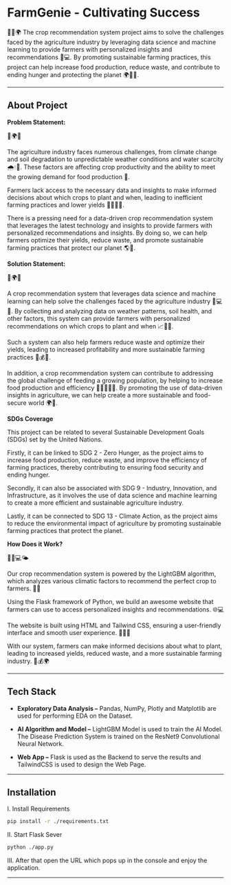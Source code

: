 # FarmGenie - Cultivating Success

🌾🤖🌍
The crop recommendation system project aims to solve the challenges faced by the agriculture industry by leveraging data science and machine learning to provide farmers with personalized insights and recommendations 🤖💻. By promoting sustainable farming practices, this project can help increase food production, reduce waste, and contribute to ending hunger and protecting the planet 🌍🌱🍴.

***

## About Project

**Problem Statement:**

🌾🌍🚜

The agriculture industry faces numerous challenges, from climate change and soil degradation to unpredictable weather conditions and water scarcity 🌧️💧🌱. These factors are affecting crop productivity and the ability to meet the growing demand for food production 🍴.

Farmers lack access to the necessary data and insights to make informed decisions about which crops to plant and when, leading to inefficient farming practices and lower yields 🤷‍♂️👨‍🌾.

There is a pressing need for a data-driven crop recommendation system that leverages the latest technology and insights to provide farmers with personalized recommendations and insights. By doing so, we can help farmers optimize their yields, reduce waste, and promote sustainable farming practices that protect our planet 🌎🌾.

**Solution Statement:**

🌾🌍🚜

A crop recommendation system that leverages data science and machine learning can help solve the challenges faced by the agriculture industry 🤖💻🌱. By collecting and analyzing data on weather patterns, soil health, and other factors, this system can provide farmers with personalized recommendations on which crops to plant and when 📈👨‍🌾.

Such a system can also help farmers reduce waste and optimize their yields, leading to increased profitability and more sustainable farming practices 🌾💰🌱.

In addition, a crop recommendation system can contribute to addressing the global challenge of feeding a growing population, by helping to increase food production and efficiency 🍴👨‍👩‍👧‍👦. By promoting the use of data-driven insights in agriculture, we can help create a more sustainable and food-secure world 🌍🌾.

**SDGs Coverage**

This project can be related to several Sustainable Development Goals (SDGs) set by the United Nations.

Firstly, it can be linked to SDG 2 - Zero Hunger, as the project aims to increase food production, reduce waste, and improve the efficiency of farming practices, thereby contributing to ensuring food security and ending hunger.

Secondly, it can also be associated with SDG 9 - Industry, Innovation, and Infrastructure, as it involves the use of data science and machine learning to create a more efficient and sustainable agriculture industry.

Lastly, it can be connected to SDG 13 - Climate Action, as the project aims to reduce the environmental impact of agriculture by promoting sustainable farming practices that protect the planet.

**How Does it Work?**

🌱🤖💻🌤️

Our crop recommendation system is powered by the LightGBM algorithm, which analyzes various climatic factors to recommend the perfect crop to farmers. 🌾🌿

Using the Flask framework of Python, we build an awesome website that farmers can use to access personalized insights and recommendations. 🌐💻

The website is built using HTML and Tailwind CSS, ensuring a user-friendly interface and smooth user experience. 🌟👨‍🌾

With our system, farmers can make informed decisions about what to plant, leading to increased yields, reduced waste, and a more sustainable farming industry. 🌱💰🌍

***

## Tech Stack

-	**Exploratory Data Analysis –** Pandas, NumPy, Plotly and Matplotlib are used for performing EDA on the Dataset.

-	**AI Algorithm and Model –** LightGBM Model is used to train the AI Model. The Disease Prediction System is trained on the ResNet9 Convolutional Neural Network.

-	**Web App –** Flask is used as the Backend to serve the results and TailwindCSS is used to design the Web Page.

***

## Installation

I. Install Requirements

```bash
pip install -r ./requirements.txt
```

II. Start Flask Sever

```bash
python ./app.py
```

III. After that open the URL which pops up in the console and enjoy the application.

***
